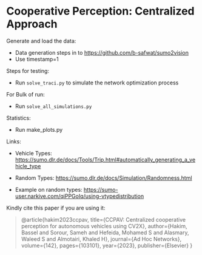 # Cooperative Perception: Centralized Approach
Generate and load the data:
* Data generation steps in to https://github.com/b-safwat/sumo2vision
* Use timestamp=1

Steps for testing:
* Run `solve_traci.py` to simulate the network optimization process

For Bulk of run: 
* Run `solve_all_simulations.py`

Statistics:
* Run make_plots.py 

Links:
- Vehicle Types:
https://sumo.dlr.de/docs/Tools/Trip.html#automatically_generating_a_vehicle_type

- Random Types:
https://sumo.dlr.de/docs/Simulation/Randomness.html

- Example on random types:
https://sumo-user.narkive.com/qiPPGoIq/using-vtypedistribution

Kindly cite this paper if you are using it:
> @article{hakim2023ccpav,
  title={CCPAV: Centralized cooperative perception for autonomous vehicles using CV2X},
  author={Hakim, Bassel and Sorour, Sameh and Hefeida, Mohamed S and Alasmary, Waleed S and Almotairi, Khaled H},
  journal={Ad Hoc Networks},
  volume={142},
  pages={103101},
  year={2023},
  publisher={Elsevier}
}
